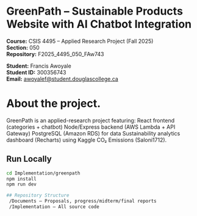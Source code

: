 # GreenPath – Sustainable Products Website with AI Chatbot Integration

**Course:** CSIS 4495 – Applied Research Project (Fall 2025)  
**Section:** 050  
**Repository:** F2025_4495_050_FAw743

**Student:** Francis Awoyale  
**Student ID:** 300356743  
**Email:** awoyalef@student.douglascollege.ca

# About the project.
GreenPath is an applied-research project featuring:
React frontend (categories + chatbot)
Node/Express backend (AWS Lambda + API Gateway)
PostgreSQL (Amazon RDS) for data
Sustainability analytics dashboard (Recharts) using Kaggle CO₂ Emissions (Saloni1712).

## Run Locally
```bash
cd Implementation/greenpath
npm install
npm run dev

## Repository Structure
 /Documents – Proposals, progress/midterm/final reports
 /Implementation – All source code


